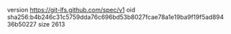 version https://git-lfs.github.com/spec/v1
oid sha256:b4b246c31c5759dda76c696bd53b8027fcae78a1e19ba9f19f5ad89436b50227
size 2613
